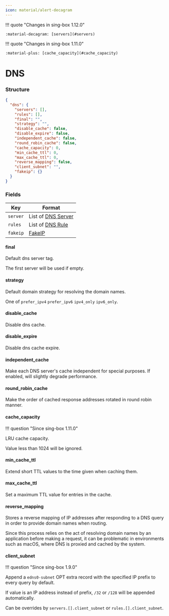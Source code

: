 ```yaml
---
icon: material/alert-decagram
---
```


!!! quote "Changes in sing-box 1.12.0"

    :material-decagram: [servers](#servers)

!!! quote "Changes in sing-box 1.11.0"

    :material-plus: [cache_capacity](#cache_capacity)

# DNS

### Structure

```json
{
  "dns": {
    "servers": [],
    "rules": [],
    "final": "",
    "strategy": "",
    "disable_cache": false,
    "disable_expire": false,
    "independent_cache": false,
    "round_robin_cache": false,
    "cache_capacity": 0,
    "min_cache_ttl": 0,
    "max_cache_ttl": 0,
    "reverse_mapping": false,
    "client_subnet": "",
    "fakeip": {}
  }
}

```

### Fields

| Key      | Format                          |
|----------|---------------------------------|
| `server` | List of [DNS Server](./server/) |
| `rules`  | List of [DNS Rule](./rule/)     |
| `fakeip` | [FakeIP](./fakeip/)             |

#### final

Default dns server tag.

The first server will be used if empty.

#### strategy

Default domain strategy for resolving the domain names.

One of `prefer_ipv4` `prefer_ipv6` `ipv4_only` `ipv6_only`.

#### disable_cache

Disable dns cache.

#### disable_expire

Disable dns cache expire.

#### independent_cache

Make each DNS server's cache independent for special purposes. If enabled, will slightly degrade performance.

#### round_robin_cache

Make the order of cached response addresses rotated in round robin manner.

#### cache_capacity

!!! question "Since sing-box 1.11.0"

LRU cache capacity.

Value less than 1024 will be ignored.

#### min_cache_ttl

Extend short TTL values to the time given when caching them.

#### max_cache_ttl

Set a maximum TTL value for entries in the cache.

#### reverse_mapping

Stores a reverse mapping of IP addresses after responding to a DNS query in order to provide domain names when routing.

Since this process relies on the act of resolving domain names by an application before making a request, it can be
problematic in environments such as macOS, where DNS is proxied and cached by the system.

#### client_subnet

!!! question "Since sing-box 1.9.0"

Append a `edns0-subnet` OPT extra record with the specified IP prefix to every query by default.

If value is an IP address instead of prefix, `/32` or `/128` will be appended automatically.

Can be overrides by `servers.[].client_subnet` or `rules.[].client_subnet`.
